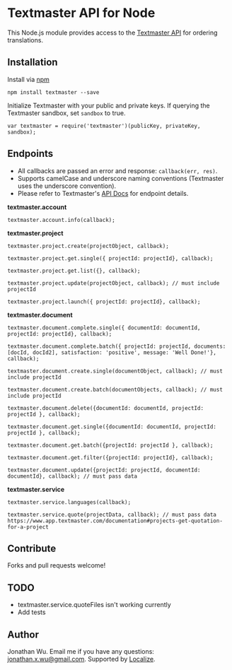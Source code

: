 Textmaster API for Node
===========

This Node.js module provides access to the [Textmaster API](https://www.app.textmaster.com/documentation#principles-api) for ordering translations.

Installation
----------

Install via [npm](http://npmjs.org/)

    npm install textmaster --save


Initialize Textmaster with your public and private keys. If querying the Textmaster sandbox, set `sandbox` to true.

    var textmaster = require('textmaster')(publicKey, privateKey, sandbox);


Endpoints
----------

- All callbacks are passed an error and response: `callback(err, res)`.
- Supports camelCase and underscore naming conventions (Textmaster uses the underscore convention).
- Please refer to Textmaster's [API Docs](https://www.app.textmaster.com/documentation#principles-work-flow) for endpoint details.


**textmaster.account**

    textmaster.account.info(callback);

**textmaster.project**

    textmaster.project.create(projectObject, callback);

    textmaster.project.get.single({ projectId: projectId}, callback);

    textmaster.project.get.list({}, callback);

    textmaster.project.update(projectObject, callback); // must include projectId

    textmaster.project.launch({ projectId: projectId}, callback);

**textmaster.document**

    textmaster.document.complete.single({ documentId: documentId, projectId: projectId}, callback);

    textmaster.document.complete.batch({ projectId: projectId, documents: [docId, docId2], satisfaction: 'positive', message: 'Well Done!'}, callback);

    textmaster.document.create.single(documentObject, callback); // must include projectId

    textmaster.document.create.batch(documentObjects, callback); // must include projectId

    textmaster.document.delete({documentId: documentId, projectId: projectId }, callback);

    textmaster.document.get.single({documentId: documentId, projectId: projectId }, callback);

    textmaster.document.get.batch({projectId: projectId }, callback);

    textmaster.document.get.filter({projectId: projectId}, callback);

    textmaster.document.update({projectId: projectId, documentId: documentId}, callback); // must pass data


**textmaster.service**

    textmaster.service.languages(callback);

    textmaster.service.quote(projectData, callback); // must pass data https://www.app.textmaster.com/documentation#projects-get-quotation-for-a-project


Contribute
----------

Forks and pull requests welcome!

TODO
----------
* textmaster.service.quoteFiles isn't working currently
* Add tests


Author
----------

Jonathan Wu. Email me if you have any questions: [jonathan.x.wu@gmail.com](mailto:jonathan.x.wu@gmail.com). Supported by [Localize](https://localizejs.com/).
